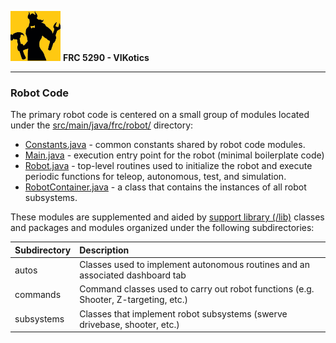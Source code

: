 ![FRC 5290 - VIKotics](../../../../../doc/graphics/5920-vikotics-logo_80x80.png "FRC 5290 - VIKotics")
**FRC 5290 - VIKotics**

---

### Robot Code

The primary robot code is centered on a small group of modules located under the
[src/main/java/frc/robot/](./) directory:

- [Constants.java](./Constants.java) - common constants shared by robot code modules.
- [Main.java](./Main.java) - execution entry point for the robot (minimal boilerplate code)
- [Robot.java](./Robot.java) - top-level routines used
to initialize the robot and execute periodic functions for teleop, autonomous,
test, and simulation.
- [RobotContainer.java](./RobotContainer.java) - a class
that contains the instances of all robot subsystems.

These modules are supplemented and aided by
[support library (/lib)](../lib/support-library.md) classes and packages and
modules organized under the following subdirectories:

| Subdirectory | Description |
| :----------- | :---------- |
| autos        | Classes used to implement autonomous routines and an associated dashboard tab |
| commands     | Command classes used to carry out robot functions (e.g. Shooter, Z-targeting, etc.) |
| subsystems   | Classes that implement robot subsystems (swerve drivebase, shooter, etc.)
